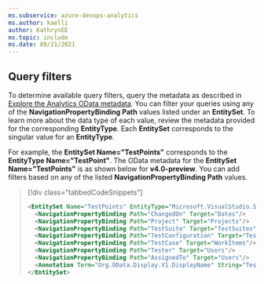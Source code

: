 ```yaml
---
ms.subservice: azure-devops-analytics
ms.author: kaelli
author: KathrynEE
ms.topic: include
ms.date: 09/21/2021
---
```


## Query filters

To determine available query filters, query the metadata as described in [Explore the Analytics OData metadata](../../extend-analytics/analytics-metadata.md). You can filter your queries using any of the **NavigationPropertyBinding Path** values listed under an **EntitySet**. To learn more about the data type of each value, review the metadata provided for the corresponding **EntityType**. Each **EntitySet** corresponds to the singular value for an **EntityType**. 


For example, the **EntitySet Name="TestPoints"** corresponds to the **EntityType Name="TestPoint"**. The OData metadata for the **EntitySet Name="TestPoints"** is as shown below for **v4.0-preview**.  You can add filters based on any of the listed **NavigationPropertyBinding Path** values. 

> [!div class="tabbedCodeSnippets"]
> ```XML
> <EntitySet Name="TestPoints" EntityType="Microsoft.VisualStudio.Services.Analytics.Model.TestPoint">
> 	<NavigationPropertyBinding Path="ChangedOn" Target="Dates"/>
> 	<NavigationPropertyBinding Path="Project" Target="Projects"/>
> 	<NavigationPropertyBinding Path="TestSuite" Target="TestSuites"/>
> 	<NavigationPropertyBinding Path="TestConfiguration" Target="TestConfigurations"/>
> 	<NavigationPropertyBinding Path="TestCase" Target="WorkItems"/>
> 	<NavigationPropertyBinding Path="Tester" Target="Users"/>
> 	<NavigationPropertyBinding Path="AssignedTo" Target="Users"/>
> 	<Annotation Term="Org.OData.Display.V1.DisplayName" String="Test Points"/>
> </EntitySet>
> ```


